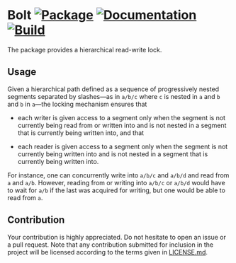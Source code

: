 # Bolt [![Package][package-img]][package-url] [![Documentation][documentation-img]][documentation-url] [![Build][build-img]][build-url]

The package provides a hierarchical read-write lock.

## Usage

Given a hierarchical path defined as a sequence of progressively nested segments
separated by slashes—as in `a/b/c` where `c` is nested in `a` and `b` and `b` in
`a`—the locking mechanism ensures that

* each writer is given access to a segment only when the segment is not
  currently being read from or written into and is not nested in a segment that
  is currently being written into, and that

* each reader is given access to a segment only when the segment is not
  currently being written into and is not nested in a segment that is currently
  being written into.

For instance, one can concurrently write into `a/b/c` and `a/b/d` and read from
`a` and `a/b`. However, reading from or writing into `a/b/c` or `a/b/d` would
have to wait for `a/b` if the last was acquired for writing, but one would be
able to read from `a`.

## Contribution

Your contribution is highly appreciated. Do not hesitate to open an issue or a
pull request. Note that any contribution submitted for inclusion in the project
will be licensed according to the terms given in [LICENSE.md](LICENSE.md).

[build-img]: https://github.com/stainless-steel/bolt/actions/workflows/build/badge.svg
[build-url]: https://github.com/stainless-steel/bolt/actions/workflows/build.yml
[documentation-img]: https://docs.rs/bolt/badge.svg
[documentation-url]: https://docs.rs/bolt
[package-img]: https://img.shields.io/crates/v/bolt.svg
[package-url]: https://crates.io/crates/bolt
